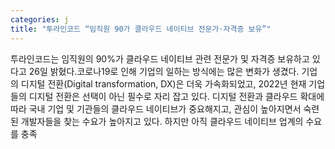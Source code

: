 ```yaml
---
categories: j
title: "투라인코드 “임직원 90가 클라우드 네이티브 전문가·자격증 보유”"
---
```

투라인코드는 임직원의 90%가 클라우드 네이티브 관련 전문가 및 자격증 보유하고 있다고 26일 밝혔다.코로나19로 인해 기업의 일하는 방식에는 많은 변화가 생겼다. 기업의 디지털 전환(Digital transformation, DX)은 더욱 가속화되었고, 2022년 현재 기업들의 디지털 전환은 선택이 아닌 필수로 자리 잡고 있다. 디지털 전환과 클라우드 확대에 따라 국내 기업 및 기관들의 클라우드 네이티브가 중요해지고, 관심이 높아지면서 숙련된 개발자들을 찾는 수요가 높아지고 있다. 하지만 아직 클라우드 네이티브 업계의 수요를 충족